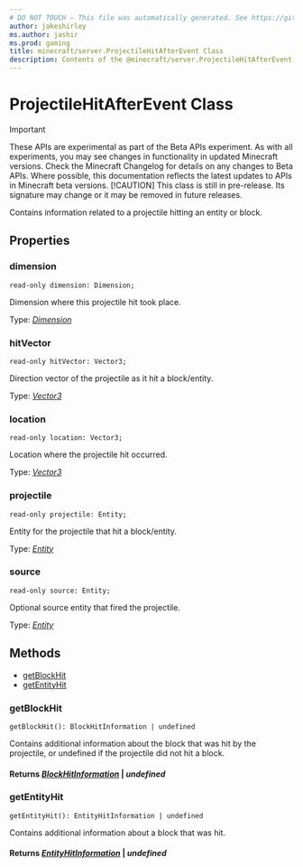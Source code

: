 ```yaml
---
# DO NOT TOUCH — This file was automatically generated. See https://github.com/mojang/minecraftapidocsgenerator to modify descriptions, examples, etc.
author: jakeshirley
ms.author: jashir
ms.prod: gaming
title: minecraft/server.ProjectileHitAfterEvent Class
description: Contents of the @minecraft/server.ProjectileHitAfterEvent class.
---
```

# ProjectileHitAfterEvent Class
>[!IMPORTANT]
>These APIs are experimental as part of the Beta APIs experiment. As with all experiments, you may see changes in functionality in updated Minecraft versions. Check the Minecraft Changelog for details on any changes to Beta APIs. Where possible, this documentation reflects the latest updates to APIs in Minecraft beta versions.
> [!CAUTION]
> This class is still in pre-release.  Its signature may change or it may be removed in future releases.

Contains information related to a projectile hitting an entity or block.

## Properties

### **dimension**
`read-only dimension: Dimension;`

Dimension where this projectile hit took place.

Type: [*Dimension*](Dimension.md)

### **hitVector**
`read-only hitVector: Vector3;`

Direction vector of the projectile as it hit a block/entity.

Type: [*Vector3*](Vector3.md)

### **location**
`read-only location: Vector3;`

Location where the projectile hit occurred.

Type: [*Vector3*](Vector3.md)

### **projectile**
`read-only projectile: Entity;`

Entity for the projectile that hit a block/entity.

Type: [*Entity*](Entity.md)

### **source**
`read-only source: Entity;`

Optional source entity that fired the projectile.

Type: [*Entity*](Entity.md)

## Methods
- [getBlockHit](#getblockhit)
- [getEntityHit](#getentityhit)

### **getBlockHit**
`
getBlockHit(): BlockHitInformation | undefined
`

Contains additional information about the block that was hit by the projectile, or undefined if the projectile did not hit a block.

#### **Returns** [*BlockHitInformation*](BlockHitInformation.md) | *undefined*

### **getEntityHit**
`
getEntityHit(): EntityHitInformation | undefined
`

Contains additional information about a block that was hit.

#### **Returns** [*EntityHitInformation*](EntityHitInformation.md) | *undefined*
